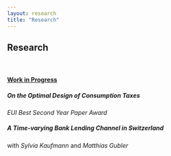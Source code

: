 ```yaml
---
layout: research
title: "Research"
---
```


## Research
<br />

#### <ins>Work in Progress</ins>
##### On the Optimal Design of Consumption Taxes
*EUI Best Second Year Paper Award*

##### A Time-varying Bank Lending Channel in Switzerland
with *Sylvia Kaufmann* and *Matthias Gubler*

